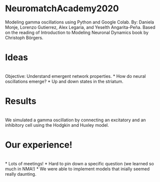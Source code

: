 # NeuromatchAcademy2020
Modeling gamma oscillations using Python and Google Colab. By: Daniela Monje, Lorenzo Gutierrez, Alex Legaria, and Yeselth Angarita-Peña. Based on the reading of Introduction to Modeling Neuronal Dynamics book by Christoph Börgers.

# Ideas
<br>
Objective: Understand emergent network properties.
* How do neural oscillations emerge?
* Up and down states in the striatum.

# Results 
<br> 
We simulated a gamma oscillation by connecting an excitatory and an inhibitory cell using the Hodgkin and Huxley model.


# Our experience!
<br>
* Lots of meetings!
* Hard to pin down a specific question (we learned so much in NMA!) 
* We were able to implement models that inially seemed really daunting.

